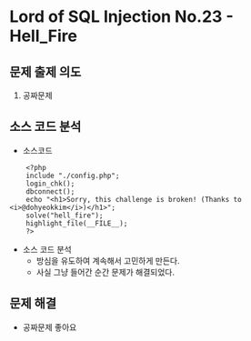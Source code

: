 # Lord of SQL Injection No.23 - Hell_Fire
## 문제 출제 의도
1. 공짜문제
## 소스 코드 분석
+ 소스코드
~~~
    <?php
    include "./config.php"; 
    login_chk(); 
    dbconnect(); 
    echo "<h1>Sorry, this challenge is broken! (Thanks to <i>@dohyeokkim</i>)</h1>";
    solve("hell_fire");
    highlight_file(__FILE__);
    ?>
~~~

+ 소스 코드 분석
    - 방심을 유도하여 계속해서 고민하게 만든다.
    - 사실 그냥 들어간 순간 문제가 해결되었다.
## 문제 해결
- 공짜문제 좋아요